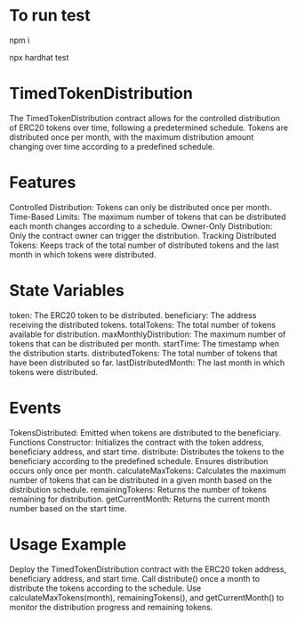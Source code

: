 # To run test 

npm i

npx hardhat test

# TimedTokenDistribution

The TimedTokenDistribution contract allows for the controlled distribution of ERC20 tokens over time, following a predetermined schedule. Tokens are distributed once per month, with the maximum distribution amount changing over time according to a predefined schedule.

# Features

Controlled Distribution: Tokens can only be distributed once per month.
Time-Based Limits: The maximum number of tokens that can be distributed each month changes according to a schedule.
Owner-Only Distribution: Only the contract owner can trigger the distribution.
Tracking Distributed Tokens: Keeps track of the total number of distributed tokens and the last month in which tokens were distributed.

# State Variables

token: The ERC20 token to be distributed.
beneficiary: The address receiving the distributed tokens.
totalTokens: The total number of tokens available for distribution.
maxMonthlyDistribution: The maximum number of tokens that can be distributed per month.
startTime: The timestamp when the distribution starts.
distributedTokens: The total number of tokens that have been distributed so far.
lastDistributedMonth: The last month in which tokens were distributed.
# Events

TokensDistributed: Emitted when tokens are distributed to the beneficiary.
Functions
Constructor: Initializes the contract with the token address, beneficiary address, and start time.
distribute: Distributes the tokens to the beneficiary according to the predefined schedule. Ensures distribution occurs only once per month.
calculateMaxTokens: Calculates the maximum number of tokens that can be distributed in a given month based on the distribution schedule.
remainingTokens: Returns the number of tokens remaining for distribution.
getCurrentMonth: Returns the current month number based on the start time.

# Usage Example
Deploy the TimedTokenDistribution contract with the ERC20 token address, beneficiary address, and start time.
Call distribute() once a month to distribute the tokens according to the schedule.
Use calculateMaxTokens(month), remainingTokens(), and getCurrentMonth() to monitor the distribution progress and remaining tokens.